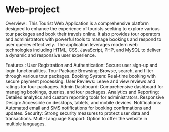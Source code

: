 # Web-project
Overview : 
This Tourist Web Application is a comprehensive platform designed to enhance the experience of tourists seeking to explore various tour packages and book their travels online. It also provides tour operators and administrators with powerful tools to manage bookings and respond to user queries effectively. The application leverages modern web technologies including HTML, CSS, JavaScript, PHP, and MySQL to deliver a dynamic and responsive user experience.

Features : 
User Registration and Authentication: Secure user sign-up and login functionalities.
Tour Package Browsing: Browse, search, and filter through various tour packages.
Booking System: Real-time booking with secure payment processing.
User Reviews: Leave and view reviews and ratings for tour packages.
Admin Dashboard: Comprehensive dashboard for managing bookings, queries, and tour packages.
Analytics and Reporting: Detailed analytics and custom reporting tools for administrators.
Responsive Design: Accessible on desktops, tablets, and mobile devices.
Notifications: Automated email and SMS notifications for booking confirmations and updates.
Security: Strong security measures to protect user data and transactions.
Multi-Language Support: Option to offer the website in multiple languages.
